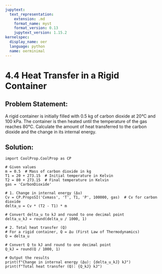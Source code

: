 ```yaml
---
jupytext:
  text_representation:
    extension: .md
    format_name: myst
    format_version: 0.13
    jupytext_version: 1.15.2
kernelspec:
  display_name: oer
  language: python
  name: oerminimal
---
```


# 4.4 Heat Transfer in a Rigid Container

## Problem Statement:
A rigid container is initially filled with 0.5 kg of carbon dioxide at 20°C and 100 kPa. 
The container is then heated until the temperature of the gas reaches 80°C. 
Calculate the amount of heat transferred to the carbon dioxide and the change in its internal energy.

## Solution:

```{code-cell} ipython3
import CoolProp.CoolProp as CP

# Given values
m = 0.5  # Mass of carbon dioxide in kg
T1 = 20 + 273.15  # Initial temperature in Kelvin
T2 = 80 + 273.15  # Final temperature in Kelvin
gas = 'CarbonDioxide'

# 1. Change in internal energy (Δu)
Cv = CP.PropsSI('Cvmass', 'T', T1, 'P', 100000, gas)  # Cv for carbon dioxide
delta_u = Cv * (T2 - T1) * m

# Convert delta_u to kJ and round to one decimal point
delta_u_kJ = round(delta_u / 1000, 1)

# 2. Total heat transfer (Q)
# For a rigid container, Q = Δu (First Law of Thermodynamics)
Q = delta_u

# Convert Q to kJ and round to one decimal point
Q_kJ = round(Q / 1000, 1)

# Output the results
print(f"Change in internal energy (Δu): {delta_u_kJ} kJ")
print(f"Total heat transfer (Q): {Q_kJ} kJ")
```
